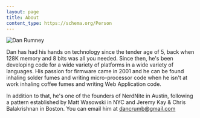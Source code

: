 ```yaml
---
layout: page
title: About
content_type: https://schema.org/Person
---
```


 <img alt="Dan Rumney" src="https://s.gravatar.com/avatar/5fee24e0fe9be354c29696359bb71b38?s=200" itemprop="image"/>


<span itemprop="givenName">Dan</span> has had his hands on technology since the tender age of 5, back when 128K memory and 8 bits was all you needed. 
Since then, he's been developing code for a wide variety of platforms in a wide variety of languages. 
His passion for firmware came in 2001 and he can be found inhaling solder fumes and writing micro-processor code when 
he isn't at work inhaling coffee fumes and writing Web Application code.

In addition to that, he's one of the founders of NerdNite in Austin, following a pattern established by Matt Wasowski 
in NYC and Jeremy Kay & Chris Balakrishnan in Boston. You can email him at <span itemprop="email">dancrumb@gmail.com</span>

